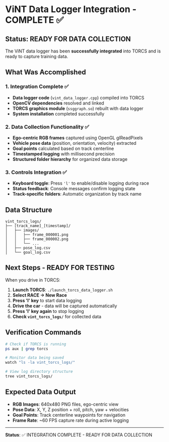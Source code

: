 # ViNT Data Logger Integration - COMPLETE ✅

## Status: READY FOR DATA COLLECTION

The ViNT data logger has been **successfully integrated** into TORCS and is ready to capture training data.

## What Was Accomplished

### 1. Integration Complete ✅
- **Data logger code** (`vint_data_logger.cpp`) compiled into TORCS
- **OpenCV dependencies** resolved and linked
- **TORCS graphics module** (`ssggraph.so`) rebuilt with data logger
- **System installation** completed successfully

### 2. Data Collection Functionality ✅
- **Ego-centric RGB frames** captured using OpenGL glReadPixels
- **Vehicle pose data** (position, orientation, velocity) extracted
- **Goal points** calculated based on track centerline
- **Timestamped logging** with millisecond precision
- **Structured folder hierarchy** for organized data storage

### 3. Controls Integration ✅  
- **Keyboard toggle**: Press `'l'` to enable/disable logging during race
- **Status feedback**: Console messages confirm logging state
- **Track-specific folders**: Automatic organization by track name

## Data Structure
```
vint_torcs_logs/
├── [track_name]_[timestamp]/
│   ├── images/
│   │   ├── frame_000001.png
│   │   ├── frame_000002.png
│   │   └── ...
│   ├── pose_log.csv
│   └── goal_log.csv
```

## Next Steps - READY FOR TESTING

When you drive in TORCS:

1. **Launch TORCS**: `./launch_torcs_data_logger.sh`
2. **Select RACE → New Race**
3. **Press 'l' key** to start data logging
4. **Drive the car** - data will be captured automatically
5. **Press 'l' key again** to stop logging
6. **Check `vint_torcs_logs/`** for collected data

## Verification Commands
```bash
# Check if TORCS is running
ps aux | grep torcs

# Monitor data being saved
watch "ls -la vint_torcs_logs/"

# View log directory structure  
tree vint_torcs_logs/
```

## Expected Data Output
- **RGB Images**: 640x480 PNG files, ego-centric view
- **Pose Data**: X, Y, Z position + roll, pitch, yaw + velocities
- **Goal Points**: Track centerline waypoints for navigation
- **Frame Rate**: ~60 FPS capture rate during active logging

---
**Status**: ✅ INTEGRATION COMPLETE - READY FOR DATA COLLECTION 